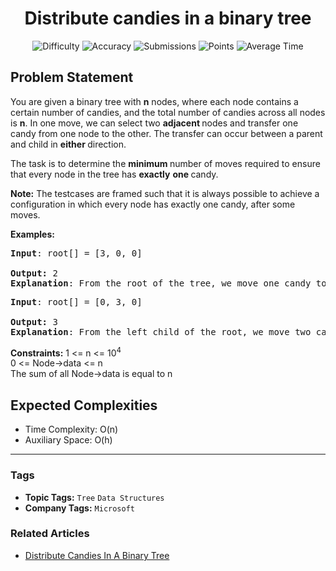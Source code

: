<h1 align="center">Distribute candies in a binary tree</h1>

<p align="center">
  <img alt="Difficulty" title="Difficulty" src="https://custom-icon-badges.demolab.com/badge/Difficulty: Hard-1F222E?style=for-the-badge&logoColor=white&logo=fire"/>
  <img alt="Accuracy" title="Accuracy" src="https://custom-icon-badges.demolab.com/badge/Accuracy: 63.24%25-1F222E?style=for-the-badge&logoColor=white&logo=target"/>
  <img alt="Submissions" title="Submissions" src="https://custom-icon-badges.demolab.com/badge/Submissions: 30K+-1F222E?style=for-the-badge&logoColor=white&logo=repo"/>
  <img alt="Points" title="Points" src="https://custom-icon-badges.demolab.com/badge/Points: 8-1F222E?style=for-the-badge&logoColor=white&logo=award"/>
  <img alt="Average Time" title="Average Time" src="https://custom-icon-badges.demolab.com/badge/Average%20Time: N/A-1F222E?style=for-the-badge&logoColor=white&logo=clock"/>
</p>

## Problem Statement

You are given a binary tree with <b>n</b> nodes, where each node contains a certain number of candies, and the total number of candies across all nodes is <b>n</b>. In one move, we can select two <b>adjacent </b>nodes and transfer one candy from one node to the other. The transfer can occur between a parent and child in <b>either </b>direction.

The task is to determine the <b>minimum </b>number of moves required to ensure that every node in the tree has <b>exactly</b> <b>one </b>candy.

<b>Note:</b> The testcases are framed such that it is always possible to achieve a configuration in which every node has exactly one candy, after some moves.

<b>Examples:</b>

<pre><b>Input</b>: root[] = [3, 0, 0]<br>        <br><b>Output: </b>2<br><b>Explanation</b>: From the root of the tree, we move one candy to its left child, and one candy to its right child. </pre>

<pre><b>Input</b>: root[] = [0, 3, 0]<br>         <br><b>Output: </b>3<br><b>Explanation</b>: From the left child of the root, we move two candies to the root [taking two moves]. Then, we move one candy from the root of the tree to the right child.</pre>

<b>Constraints:</b>
1 <= n <= 10<sup>4<br></sup>0 <= Node->data <= n<br>The sum of all Node->data is equal to n

## Expected Complexities
- Time Complexity: O(n)
- Auxiliary Space: O(h)

<hr>

### Tags
- **Topic Tags:** `Tree` `Data Structures`
- **Company Tags:** `Microsoft`

### Related Articles
- [Distribute Candies In A Binary Tree](https://www.geeksforgeeks.org/distribute-candies-in-a-binary-tree/)
